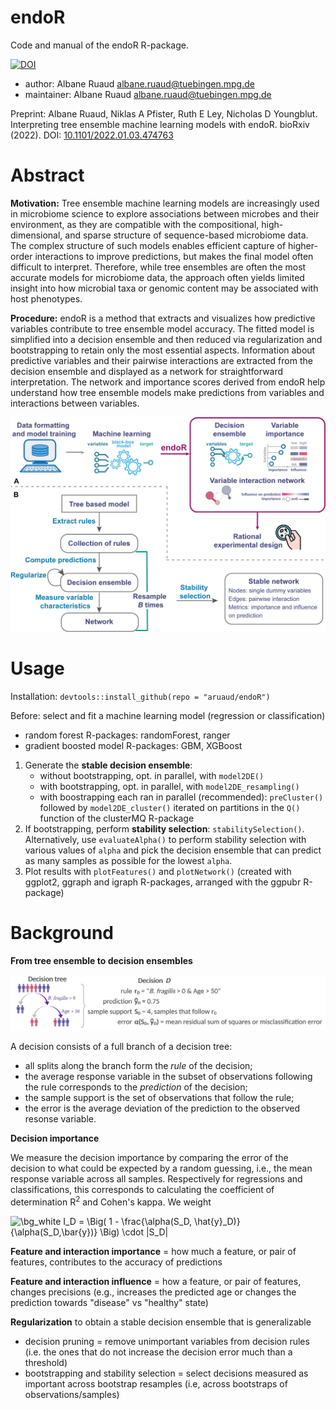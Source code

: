 # endoR
Code and manual of the endoR R-package.

[![DOI](https://zenodo.org/badge/349814633.svg)](https://zenodo.org/badge/latestdoi/349814633)


- author: Albane Ruaud [albane.ruaud@tuebingen.mpg.de](mailto:albane.ruaud@tuebingen.mpg.de)
- maintainer: Albane Ruaud [albane.ruaud@tuebingen.mpg.de](mailto:albane.ruaud@tuebingen.mpg.de)

Preprint: Albane Ruaud, Niklas A Pfister, Ruth E Ley, Nicholas D Youngblut. Interpreting tree ensemble machine learning models with endoR. bioRxiv (2022). DOI: [10.1101/2022.01.03.474763](https://www.biorxiv.org/content/10.1101/2022.01.03.474763v1)


# Abstract
**Motivation:** Tree ensemble machine learning models are increasingly used in microbiome science to explore associations between microbes and their environment, as they are compatible with the compositional, high-dimensional, and sparse structure of sequence-based microbiome data. The complex structure of such models enables efficient capture of higher-order interactions to improve predictions, but makes the final model often difficult to interpret. Therefore, while tree ensembles are often the most accurate models for microbiome data, the approach often yields limited insight into how microbial taxa or genomic content may be associated with host phenotypes.

**Procedure:** endoR is a method that extracts and visualizes how predictive variables contribute to tree ensemble model accuracy. The fitted model is simplified into a decision ensemble and then reduced via regularization and bootstrapping to retain only the most essential aspects. Information about predictive variables and their pairwise interactions are extracted from the decision ensemble and displayed as a network for straightforward interpretation. The network and importance scores derived from endoR help understand how tree ensemble models make predictions from variables and interactions between variables.

![endoR overall workflow](figures/Workflow.png)


# Usage
Installation: `devtools::install_github(repo = "aruaud/endoR")`

Before: select and fit a machine learning model (regression or classification)
-  random forest R-packages: randomForest, ranger 
- gradient boosted model R-packages: GBM, XGBoost 

1. Generate the **stable decision ensemble**:
	- without bootstrapping, opt. in parallel, with `model2DE()`
	- with bootstrapping, opt. in parallel, with `model2DE_resampling()`
	- with boostrapping each ran in parallel (recommended): `preCluster()` followed by `model2DE_cluster()` iterated on partitions in the `Q()` function of the clusterMQ R-package
2. If bootstrapping, perform **stability selection**: `stabilitySelection()`. Alternatively, use `evaluateAlpha()` to perform stability selection with various values of `alpha` and pick the decision ensemble that can predict as many samples as possible for the lowest `alpha`.
3. Plot results with `plotFeatures()` and `plotNetwork()` (created with ggplot2, ggraph and igraph R-packages, arranged with the ggpubr R-package)


# Background

**From tree ensemble to decision ensembles**

![Schema decisions](figures/Decisions_summary.png)

A decision consists of a full branch of a decision tree: 
- all splits along the branch form the *rule* of the decision;
- the average response variable in the subset of observations following the rule corresponds to the *prediction* of the decision;
- the sample support is the set of observations that follow the rule;
- the error is the average deviation of the prediction to the observed resonse variable. 


**Decision importance**

We measure the decision importance by comparing the error of the decision to what could be expected by a random guessing, i.e., the mean response variable across all samples. Respectively for regressions and classifications, this corresponds to calculating the coefficient of determination R<sup>2</sup> and Cohen's kappa. We weight 

<img src="https://latex.codecogs.com/svg.image?\bg_white&space;I_D&space;=&space;\Big(&space;1&space;-&space;\frac{\alpha(S_D,&space;\hat{y}_D)}{\alpha(S_D,\bar{y})}&space;\Big)&space;\cdot&space;|S_D|" title="\bg_white I_D = \Big( 1 - \frac{\alpha(S_D, \hat{y}_D)}{\alpha(S_D,\bar{y})} \Big) \cdot |S_D|" />


**Feature and interaction importance** = how much a feature, or pair of features, contributes to the accuracy of predictions

**Feature and interaction influence** = how a feature, or pair of features, changes precisions (e.g., increases the predicted age or changes the prediction towards "disease" vs "healthy" state)

**Regularization** to obtain a stable decision ensemble that is generalizable
- decision pruning = remove unimportant variables from decision rules (i.e. the ones that do not increase the decision error much than a threshold)
- bootstrapping and stability selection = select decisions measured as important across bootstrap resamples (i.e, across bootstraps of observations/samples)
